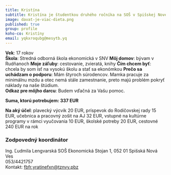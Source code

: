 ```yaml
---
title: Kristína 
subtitle: Kristína je študentkou druhého ročníka na SOŠ v Spišskej Novej Vsi  
image: davat-je-viac-dieta.png
published: true
group: profile
koho-co: Kristíny
email: yqkxroqubg@mesytb.yq
---
```

**Vek**: 17 rokov  
**Škola**: Stredná odborná škola ekonomická v SNV 
**Môj domov**: bývam v Rudňanoch 
**Moje záľuby**: cestovanie, zvieratá, knihy
**Čím chcem byť**: chcela by som ísť na vysokú školu a stať sa ekonómkou 
**Prečo sa uchádzam o podporu**: Mám štyroch súrodencov. Mamka pracuje za minimálnu mzdu a otec nemá stále zamestnanie, preto majú problém pokryť náklady na naše štúdium.   
**Odkaz pre môjho darcu**: Budem vďačná za Vašu pomoc. 

**Suma, ktorú potrebujem: 337 EUR** 

**Na aký účel**: plavecký výcvik 20 EUR, príspevok do Rodičovskej rady 15 EUR, učebnica a pracovný zošit na AJ 32 EUR,
vstupné na kultúrne programy v rámci vyučovania 10 EUR, školské potreby 20 EUR, cestovné 240 EUR na rok

### Zodpovedný koordinátor

Ing. Ľudmila Lengvarská
SOŠ Ekonomická 
Stojan 1, 052 01 Spišská Nová Ves  
053/4421757  
Kontakt: <fbfr.yratinefxn@tznvy.pbz>
